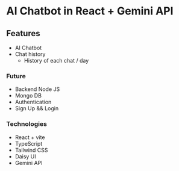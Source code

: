 # AI Chatbot in React + Gemini API

## Features

- AI Chatbot
- Chat history
  - History of each chat / day

### Future

- Backend Node JS
- Mongo DB
- Authentication
- Sign Up && Login

### Technologies

- React + vite
- TypeScript
- Tailwind CSS
- Daisy UI
- Gemini API
